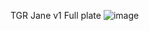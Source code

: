 TGR Jane v1 Full plate
![image](https://github.com/user-attachments/assets/7466bc3a-c008-4a40-955c-dc31f7ff01ec)
